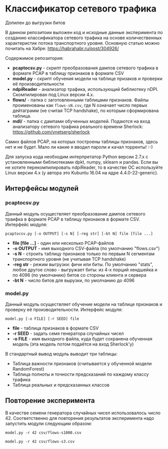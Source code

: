 # Классификатор сетевого трафика

Допилен до выгрузки битов

В данном репозитоии выложен код и исходные данные эксперимента по созданию классификатора сетевого трафика
на основе количественных характеристик потока транспортного уровня. Основную статью можно почитать на Хабре: https://habrahabr.ru/post/304926/

Содержимое репозитория:
* **pcaptocsv.py** - скрипт преобразования дампов сетевого трафика в формате PCAP в таблицу признаков
в формате CSV
* **model.py** - скрипт обучения модели на таблице призаков и проверки её производительности
* **ndpiReader** - анализатор трафика, использующий библиотеку nDPI. Скомпилирован под Linux версии 4.х.
* **flows/** - папка с заготовленными таблицами признаков. Файлы проименованы как `flows-sN.csv`,
где N означает число первых дейтаграмм (не считая TCP handshake), по которым сформирована таблица.
* **mdl/** - папка с дампами обученных моделей. Подаются на вход анализатору сетевого трафика
реального времени Sherlock: https://github.com/vnetserg/sherlock

Самих файлов PCAP, на которых построены таблицы признаков, здесь нет и не будет.
Мало ли какие я вводил пароли и качал торренты! :-)

Для запуска кода необходим интерпретатор Python версии 2.7.х с установленными библиотеками dpkt, numpy, sklearn и pandas. Если вы не хотите перекомпилировать ndpiReader, то в качестве ОС используйте Linux версии 4.х (у автора это Kubuntu 16.04 на ядре 4.4.0-22-generic).

## Интерфейсы модулей
### pcaptocsv.py

Данный модуль осуществляет преобразование дампов сетевого траифка в формате PCAP в таблицу признаков
в формате CSV. Интерфейс модуля:

`pcaptocsv.py [-o OUTPUT] [-s N] [-reg str] [-bt N] file [file ...]`
* **file [file ...]** - один или несколько PCAP-файлов
* **-o OUTPUT** - имя выходного CSV-файла (по умолчанию "flows.csv")
* **-s N** - строить таблицу признаков только по первым N сегментам транспортного уровня (не учитывая TCP handshake)
* **-reg str** - режим выгрузки: фичи или биты. По умолчанию "stats", любое другое слово - выгружает биты: из 4-х порций хендшейка и по 4096 (по умолчанию) битов со стороны клиента и сервера
* **-bt N** - число битов для вырузки, по умолчанию до 4096

### model.py
Данный модуль осуществляет обучение модели на таблице признаков и проверку её производительности.
Интерфейс модуля:

`model.py [-o FILE] [-r SEED] file`
* **file** - таблица признаков в формате CSV
* **-r SEED** - задать семя генератора случайных чисел
* **-o FILE** - имя выходного файла, куда будет сохранена обученная модель (эта модель потом подаётся на вход Sherlock'у)

В стандартный вывод модуль выводит три таблицы:
* Таблица важности признаков (считывается у обученной модели RandomForest)
* Таблица полноты и точности предсказаний по каждому классу трафика
* Таблица реальных и предсказанных классов

## Повторение эксперимента

В качестве семени генератора случайных чисел использовалось число 42.
Соответственно для повторения результатов эксперимента надо запустить модули следующим образом:

`model.py -r 42 csv/flows-s1000.csv`

`model.py -r 42 csv/flows-s3.csv`
